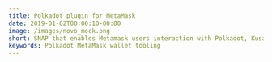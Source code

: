 ```yaml
---
title: Polkadot plugin for MetaMask
date: 2019-01-02T00:00:10-00:00
image: /images/novo_mock.png
short: SNAP that enables Metamask users interaction with Polkadot, Kusama and other Substrate based dapps.
keywords: Polkadot MetaMask wallet tooling
---
```

